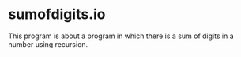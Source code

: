 # sumofdigits.io
This program is about a program in which there is a sum of digits in a number using recursion.

